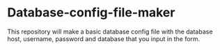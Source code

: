 # Database-config-file-maker
This repository will make a basic database config file with the database host, username, password and database that you input in the form.
